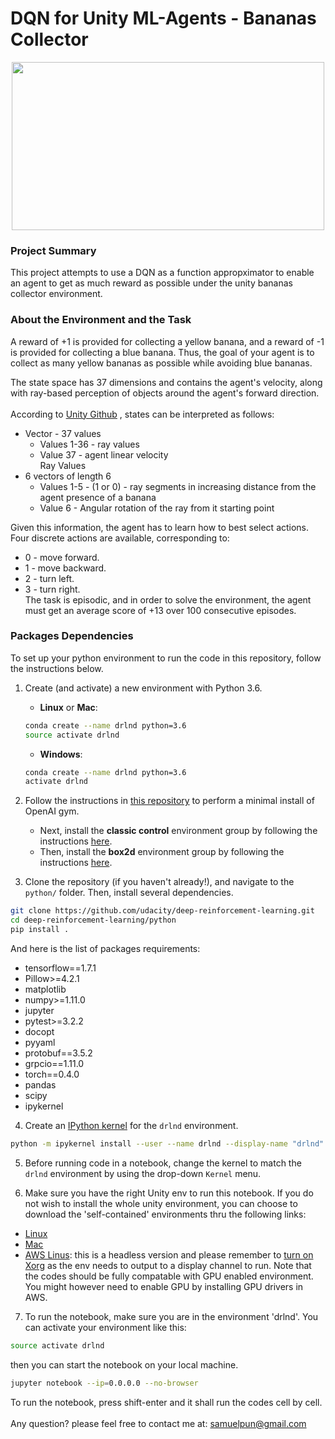 
# DQN for Unity ML-Agents - Bananas Collector

<p align="center"><a href="https://gym.openai.com/envs/MsPacman-v0/">
 <img width="500" height="269" src="https://github.com/chihoxtra/dqn_unity_navigation/blob/master/banana.gif"></a>
</p>

### Project Summary

This project attempts to use a DQN as a function appropximator to enable an agent to get as much reward as possible under the unity bananas collector environment.

### About the Environment and the Task

A reward of +1 is provided for collecting a yellow banana, and a reward of -1 is provided for collecting a blue banana. Thus, the goal of your agent is to collect as many yellow bananas as possible while avoiding blue bananas.

The state space has 37 dimensions and contains the agent's velocity, along with ray-based perception of objects around the agent's forward direction. <br><br>
According to [Unity Github](https://github.com/Unity-Technologies/ml-agents/issues/1134) , states can be interpreted as follows:<br>
- Vector - 37 values<br>
  - Values 1-36 - ray values<br>
  - Value 37 - agent linear velocity<br>
Ray Values<br>
- 6 vectors of length 6<br>
  - Values 1-5 - (1 or 0) - ray segments in increasing distance from the agent presence of a banana<br>
  - Value 6 - Angular rotation of the ray from it starting point

Given this information, the agent has to learn how to best select actions. Four discrete actions are available, corresponding to:<br>
* 0 - move forward.<br>
* 1 - move backward.<br>
* 2 - turn left.<br>
* 3 - turn right.<br>
The task is episodic, and in order to solve the environment, the agent must get an average score of +13 over 100 consecutive episodes.

### Packages Dependencies

To set up your python environment to run the code in this repository, follow the instructions below.

1. Create (and activate) a new environment with Python 3.6.

	- __Linux__ or __Mac__:
	```bash
	conda create --name drlnd python=3.6
	source activate drlnd
	```
	- __Windows__:
	```bash
	conda create --name drlnd python=3.6
	activate drlnd
	```

2. Follow the instructions in [this repository](https://github.com/openai/gym) to perform a minimal install of OpenAI gym.  
	- Next, install the **classic control** environment group by following the instructions [here](https://github.com/openai/gym#classic-control).
	- Then, install the **box2d** environment group by following the instructions [here](https://github.com/openai/gym#box2d).

3. Clone the repository (if you haven't already!), and navigate to the `python/` folder.  Then, install several dependencies.
```bash
git clone https://github.com/udacity/deep-reinforcement-learning.git
cd deep-reinforcement-learning/python
pip install .
```
And here is the list of packages requirements:
- tensorflow==1.7.1
- Pillow>=4.2.1
- matplotlib
- numpy>=1.11.0
- jupyter
- pytest>=3.2.2
- docopt
- pyyaml
- protobuf==3.5.2
- grpcio==1.11.0
- torch==0.4.0
- pandas
- scipy
- ipykernel

4. Create an [IPython kernel](http://ipython.readthedocs.io/en/stable/install/kernel_install.html) for the `drlnd` environment.  
```bash
python -m ipykernel install --user --name drlnd --display-name "drlnd"
```

5. Before running code in a notebook, change the kernel to match the `drlnd` environment by using the drop-down `Kernel` menu.

6. Make sure you have the right Unity env to run this notebook. If you do not wish to install the whole unity environment, you can choose to download the 'self-contained' environments thru the following links:
- [Linux](https://s3-us-west-1.amazonaws.com/udacity-drlnd/P1/Banana/Banana_Linux.zip)
- [Mac](https://s3-us-west-1.amazonaws.com/udacity-drlnd/P1/Banana/Banana.app.zip)
- [AWS Linus](https://s3-us-west-1.amazonaws.com/udacity-drlnd/P1/Banana/Banana_Linux_NoVis.zip): this is a headless version and please remember to [turn on Xorg](https://github.com/Unity-Technologies/ml-agents/blob/master/docs/Training-on-Amazon-Web-Service.md) as the env needs to output to a display channel to run. Note that the codes should be fully compatable with GPU enabled environment. You might however need to enable GPU by installing GPU drivers in AWS.

7. To run the notebook, make sure you are in the environment 'drlnd'. You can activate your environment like this:
```bash
source activate drlnd
```
then you can start the notebook on your local machine.
```bash
jupyter notebook --ip=0.0.0.0 --no-browser
```
To run the notebook, press shift-enter and it shall run the codes cell by cell.
<br><br>
Any question? please feel free to contact me at: [samuelpun@gmail.com](mailto:samuelpun@gmail.com)
